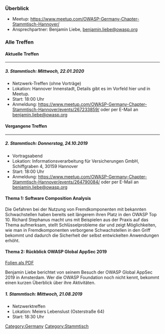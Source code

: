 ### Überblick

  - Meetup:
    <https://www.meetup.com/OWASP-Germany-Chapter-Stammtisch-Hannover/>
  - Ansprechpartner: Benjamin Liebe, <benjamin.liebe@owasp.org>

### Alle Treffen

#### Aktuelle Treffen

-----

##### 3\. Stammtisch: Mittwoch, 22.01.2020

  - Netzwerk-Treffen (ohne Vorträge)
  - Lokation: Hannover Innenstadt, Details gibt es im Vorfeld hier und
    in Meetup.
  - Start: 18:00 Uhr
  - Anmeldung:
    <https://www.meetup.com/OWASP-Germany-Chapter-Stammtisch-Hannover/events/267233859/>
    oder per E-Mail an benjamin.liebe@owasp.org

#### Vergangene Treffen

-----

##### 2\. Stammtisch: Donnerstag, 24.10.2019

  - Vortragsabend
  - Lokation: Informationsverarbeitung für Versicherungen GmbH,
    Schiffgraben 4, 30159 Hannover
  - Start: 18:00 Uhr
  - Anmeldung:
    <https://www.meetup.com/OWASP-Germany-Chapter-Stammtisch-Hannover/events/264790084/>
    oder per E-Mail an benjamin.liebe@owasp.org

#### Thema 1: Software Composition Analysis

Die Gefahren bei der Nutzung von Fremdkomponenten mit bekannten
Schwachstellen haben bereits seit längerem ihren Platz in den OWASP Top
10. Richard Stephanus macht uns mit Beispielen aus der Praxis auf das
Thema aufmerksam, stellt Schlüsselprobleme dar und zeigt Möglichkeiten,
wie man in Fremdkomponenten verborgene Schwachstellen in den Griff
bekommt und dadurch die Sicherheit der selbst entwickelten Anwendungen
erhöht.

#### Thema 2: Rückblick OWASP Global AppSec 2019

[Folien als
PDF](https://www.owasp.org/images/e/e5/2019-10-24_Hannover_-_OWASP_Global_AppSec_2019_v2.pdf)

Benjamin Liebe berichtet von seinem Besuch der OWASP Global AppSec 2019
in Amsterdam. Wer die OWASP Foundation noch nicht kennt, bekommt einen
kurzen Überblick über ihre Aktivitäten.

##### 1\. Stammtisch: Mittwoch, 21.08.2019

  - Netzwerktreffen
  - Lokation: Meiers Lebenslust (Osterstraße 64)
  - Start: 18:30 Uhr

[Category:Germany](Category:Germany "wikilink")
[Category:Stammtisch](Category:Stammtisch "wikilink")